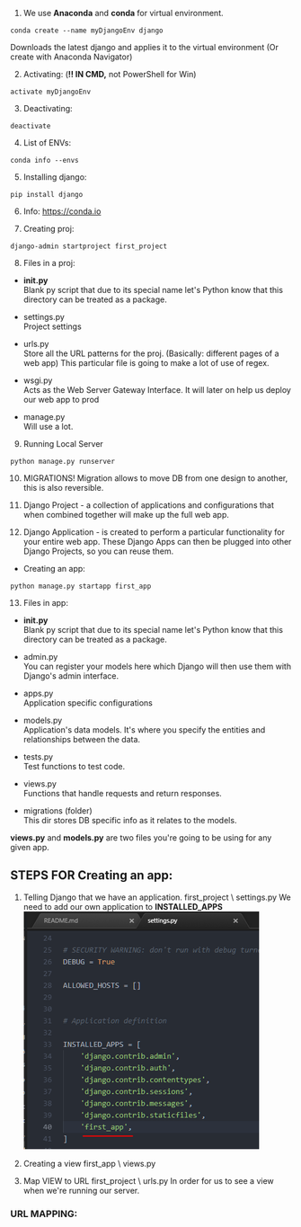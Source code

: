 1. We use **Anaconda** and **conda** for virtual environment.
```
conda create --name myDjangoEnv django
```
Downloads the latest django and applies it to the virtual environment
(Or create with Anaconda Navigator)

2. Activating: (**!! IN CMD,** not PowerShell for Win)
```
activate myDjangoEnv
```

3. Deactivating:
```
deactivate
```

4. List of ENVs:
```
conda info --envs
```

5. Installing django:
```
pip install django
```

6. Info:
https://conda.io

7. Creating proj:
```
django-admin startproject first_project
```

8. Files in a proj:
- __init.py__  
Blank py script that due to its special name let's Python know that
this directory can be treated as a package.

- settings.py  
Project settings

- urls.py  
Store all the URL patterns for the proj. (Basically: different pages of
a web app) This particular file is going to make a lot of use of regex.

- wsgi.py  
Acts as the Web Server Gateway Interface. It will later on help us deploy
our web app to prod

- manage.py  
Will use a lot.


9. Running Local Server
```
python manage.py runserver
```


10. MIGRATIONS!
Migration allows to move DB from one design to another, this is
also reversible.


11. Django Project - a collection of applications and configurations that
when combined together will make up the full web app.

12. Django Application - is created to perform a particular functionality
for your entire web app.
These Django Apps can then be plugged into other Django Projects, so you
can reuse them.

- Creating an app:
```
python manage.py startapp first_app
```

13. Files in app:
- __init.py__  
Blank py script that due to its special name let's Python know that
this directory can be treated as a package.

- admin.py  
You can register your models here which Django will then use them with
Django's admin interface.

- apps.py  
Application specific configurations

- models.py  
Application's data models. It's where you specify the entities and
relationships between the data.

- tests.py  
Test functions to test code.

- views.py  
Functions that handle requests and return responses.

- migrations (folder)  
This dir stores DB specific info as it relates to the models.  

**views.py** and **models.py** are two files you're going to be using for any given app.



## STEPS FOR Creating an app:
1. Telling Django that we have an application.
first_project \ settings.py
We need to add our own application to **INSTALLED_APPS**   
![installed_apps](installed_apps.PNG)

2. Creating a view
first_app \ views.py

3. Map VIEW to URL
first_project \ urls.py
In order for us to see a view when we're running our server.

### URL MAPPING:
